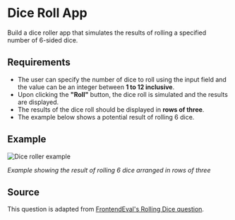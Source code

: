 # Dice Roll App

Build a dice roller app that simulates the results of rolling a specified number of 6-sided dice.

## Requirements

- The user can specify the number of dice to roll using the input field and the value can be an integer between **1 to 12 inclusive**.
- Upon clicking the **"Roll"** button, the dice roll is simulated and the results are displayed.
- The results of the dice roll should be displayed in **rows of three**.
- The example below shows a potential result of rolling 6 dice.

## Example

![Dice roller example](https://www.greatfrontend.com/img/questions/dice-roller/dice-roller-example.png)

*Example showing the result of rolling 6 dice arranged in rows of three*

## Source

This question is adapted from [FrontendEval's Rolling Dice question](https://frontendeval.com/questions/rolling-dice).
